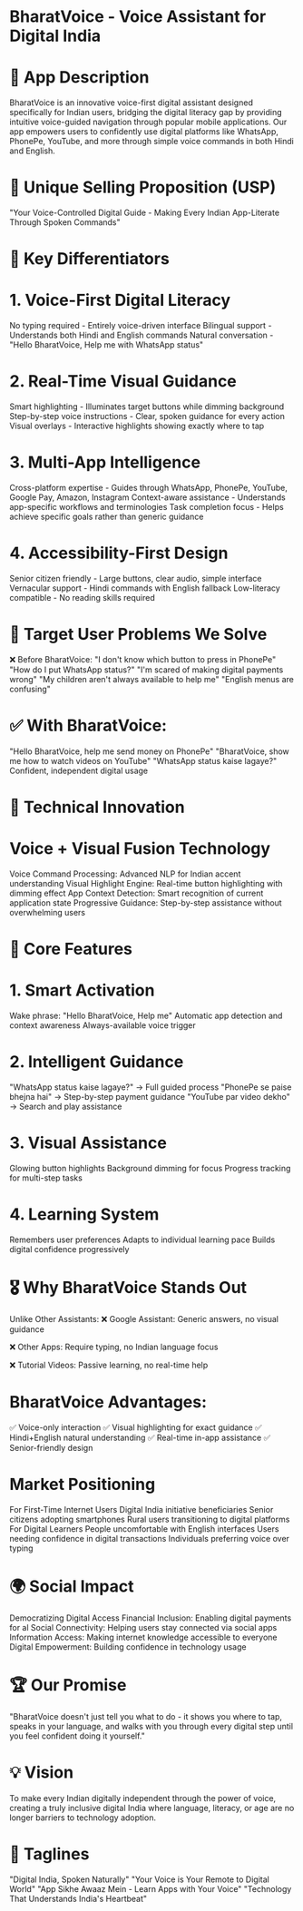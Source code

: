 # BharatVoice - Voice Assistant for Digital India 
# 🎯 App Description
BharatVoice is an innovative voice-first digital assistant designed specifically for Indian users, bridging the digital literacy gap by providing intuitive voice-guided navigation through popular mobile applications. Our app empowers users to confidently use digital platforms like WhatsApp, PhonePe, YouTube, and more through simple voice commands in both Hindi and English.

# 🌟 Unique Selling Proposition (USP)
"Your Voice-Controlled Digital Guide - Making Every Indian App-Literate Through Spoken Commands"

# 🚀 Key Differentiators
# 1. Voice-First Digital Literacy
No typing required - Entirely voice-driven interface
Bilingual support - Understands both Hindi and English commands
Natural conversation - "Hello BharatVoice, Help me with WhatsApp status"

# 2. Real-Time Visual Guidance
Smart highlighting - Illuminates target buttons while dimming background
Step-by-step voice instructions - Clear, spoken guidance for every action
Visual overlays - Interactive highlights showing exactly where to tap

# 3. Multi-App Intelligence
Cross-platform expertise - Guides through WhatsApp, PhonePe, YouTube, Google Pay, Amazon, Instagram
Context-aware assistance - Understands app-specific workflows and terminologies
Task completion focus - Helps achieve specific goals rather than generic guidance

# 4. Accessibility-First Design
Senior citizen friendly - Large buttons, clear audio, simple interface
Vernacular support - Hindi commands with English fallback
Low-literacy compatible - No reading skills required

# 🎯 Target User Problems We Solve
❌ Before BharatVoice:
"I don't know which button to press in PhonePe"
"How do I put WhatsApp status?"
"I'm scared of making digital payments wrong"
"My children aren't always available to help me"
"English menus are confusing"

#  ✅ With BharatVoice:
"Hello BharatVoice, help me send money on PhonePe"
"BharatVoice, show me how to watch videos on YouTube"
"WhatsApp status kaise lagaye?"
Confident, independent digital usage

# 🔧 Technical Innovation
# Voice + Visual Fusion Technology
Voice Command Processing: Advanced NLP for Indian accent understanding
Visual Highlight Engine: Real-time button highlighting with dimming effect
App Context Detection: Smart recognition of current application state
Progressive Guidance: Step-by-step assistance without overwhelming users

# 📱 Core Features
# 1. Smart Activation
Wake phrase: "Hello BharatVoice, Help me"
Automatic app detection and context awareness
Always-available voice trigger

# 2. Intelligent Guidance
"WhatsApp status kaise lagaye?" → Full guided process
"PhonePe se paise bhejna hai" → Step-by-step payment guidance
"YouTube par video dekho" → Search and play assistance

# 3. Visual Assistance
Glowing button highlights
Background dimming for focus
Progress tracking for multi-step tasks

# 4. Learning System
Remembers user preferences
Adapts to individual learning pace
Builds digital confidence progressively

# 🎖️ Why BharatVoice Stands Out
Unlike Other Assistants:
❌ Google Assistant: Generic answers, no visual guidance

❌ Other Apps: Require typing, no Indian language focus

❌ Tutorial Videos: Passive learning, no real-time help

# BharatVoice Advantages:
✅ Voice-only interaction
✅ Visual highlighting for exact guidance
✅ Hindi+English natural understanding
✅ Real-time in-app assistance
✅ Senior-friendly design

# Market Positioning
For First-Time Internet Users
Digital India initiative beneficiaries
Senior citizens adopting smartphones
Rural users transitioning to digital platforms
For Digital Learners
People uncomfortable with English interfaces
Users needing confidence in digital transactions
Individuals preferring voice over typing

# 🌍 Social Impact
Democratizing Digital Access
Financial Inclusion: Enabling digital payments for al
Social Connectivity: Helping users stay connected via social apps
Information Access: Making internet knowledge accessible to everyone
Digital Empowerment: Building confidence in technology usage

# 🏆 Our Promise
"BharatVoice doesn't just tell you what to do - it shows you where to tap, speaks in your language, and walks with you through every digital step until you feel confident doing it yourself."

# 💡 Vision
To make every Indian digitally independent through the power of voice, creating a truly inclusive digital India where language, literacy, or age are no longer barriers to technology adoption.

# 🎯 Taglines
"Digital India, Spoken Naturally"
"Your Voice is Your Remote to Digital World"
"App Sikhe Awaaz Mein - Learn Apps with Your Voice"
"Technology That Understands India's Heartbeat"


